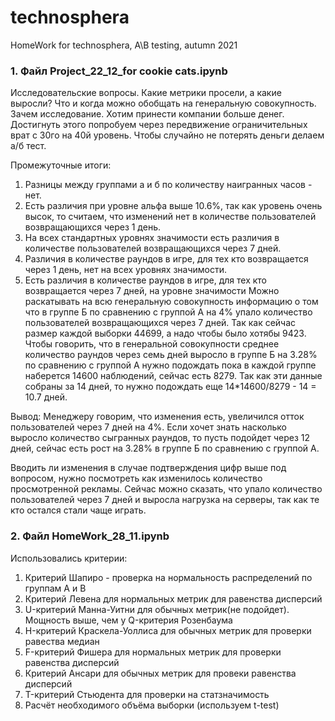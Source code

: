 # technosphera
HomeWork for technosphera, A\B testing, autumn 2021
 ### 1. Файл Project_22_12_for cookie cats.ipynb
Исследовательские вопросы. Какие метрики просели, а какие выросли? Что и когда можно обобщать на генеральную совокупность.
Зачем исследование. Хотим принести компании больше денег. Достигнуть этого попробуем через передвижение ограничительных врат с 30го на 40й уровень. Чтобы случайно не потерять деньги делаем а/б тест.

Промежуточные итоги:
1. Разницы между группами а и б по количеству наигранных часов - нет.
2. Есть различия при уровне альфа выше 10.6%, так как уровень очень высок, то считаем, что изменений нет в количестве пользователей возвращающихся через 1 день.
3. На всех стандартных уровнях значимости есть различия в количестве пользователей возвращающихся через 7 дней.
4. Различия в количестве раундов в игре, для тех кто возвращается через 1 день, нет на всех уровнях значимости.
5. Есть различия в количестве раундов в игре, для тех кто возвращается через 7 дней, на уровне значимости 
Можно раскатывать на всю генеральную совокупность информацию о том что в группе Б по сравнению с группой А на 4% упало количество пользователей возвращающихся через 7 дней. Так как сейчас размер каждой выборки 44699, а надо чтобы было хотябы 9423.
Чтобы говорить, что в генеральной совокупности среднее количество раундов через семь дней выросло в группе Б на 3.28% по сравнению с группой А нужно подождать пока в каждой группе наберется 14600 наблюдений, сейчас есть 8279. Так как эти данные собраны за 14 дней, то нужно подождать еще 14*14600/8279 - 14 = 10.7 дней.

Вывод:
Менеджеру говорим, что изменения есть, увеличился отток пользователей через 7 дней на 4%. Если хочет знать насколько выросло количество сыгранных раундов, то пусть подойдет через 12 дней, сейчас есть рост на 3.28% в группе Б по сравнению с группой А.

Вводить ли изменения в случае подтверждения цифр выше под вопросом, нужно посмотреть как изменилось количество просмотренной рекламы. Сейчас можно сказать, что упало количество пользователей через 7 дней и выросла нагрузка на серверы, так как те кто остался стали чаще играть.

### 2. Файл HomeWork_28_11.ipynb
Использовались критерии: 
1. Критерий Шапиро - проверка на нормальность распределений по группам A и B
2. Критерий Левена для нормальных метрик для равенства дисперсий
3. U-критерий Манна-Уитни для обычных метрик(не подойдет). Мощность выше, чем у Q-критерия Розенбаума
4. H-критерий Краскела-Уоллиса для обычных метрик для проверки равества медиан
5. F-критерий Фишера для нормальных метрик для проверки равенства дисперсий
6. Критерий Ансари для обычных метрик для провеки равенства дисперсий
7. T-критерий Стьюдента для проверки на статзначимость
8. Расчёт необходимого объёма выборки (используем t-test)

